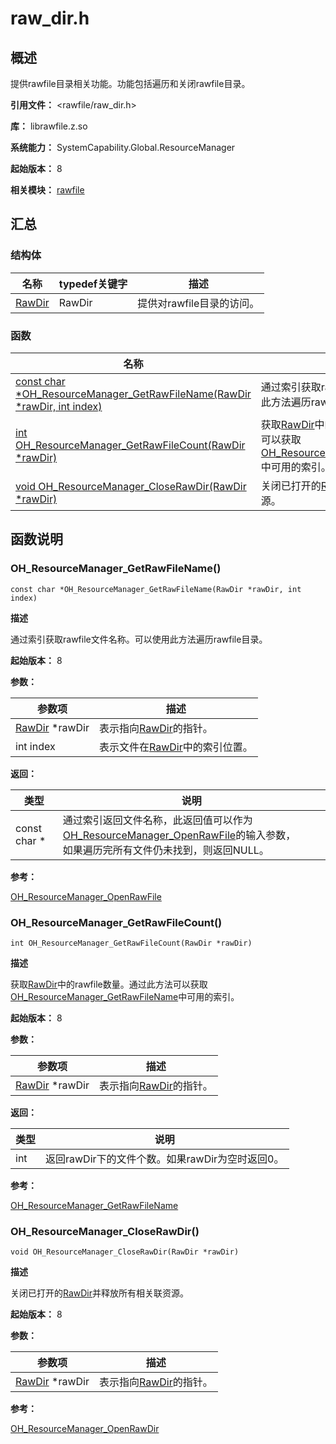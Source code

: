 # raw_dir.h

## 概述

提供rawfile目录相关功能。功能包括遍历和关闭rawfile目录。

**引用文件：** <rawfile/raw_dir.h>

**库：** librawfile.z.so

**系统能力：** SystemCapability.Global.ResourceManager

**起始版本：** 8

**相关模块：** [rawfile](capi-rawfile.md)

## 汇总

### 结构体

| 名称 | typedef关键字 | 描述 |
| -- | -- | -- |
| [RawDir](capi-rawfile-rawdir.md) | RawDir | 提供对rawfile目录的访问。 |

### 函数

| 名称 | 描述                                                                                                                                      |
| -- |-----------------------------------------------------------------------------------------------------------------------------------------|
| [const char *OH_ResourceManager_GetRawFileName(RawDir *rawDir, int index)](#oh_resourcemanager_getrawfilename) | 通过索引获取rawfile文件名称。可以使用此方法遍历rawfile目录。                                                                                                   |
| [int OH_ResourceManager_GetRawFileCount(RawDir *rawDir)](#oh_resourcemanager_getrawfilecount) | 获取[RawDir](capi-rawfile-rawdir.md)中的rawfile数量。通过此方法可以获取[OH_ResourceManager_GetRawFileName](capi-raw-dir-h.md#oh_resourcemanager_getrawfilename)中可用的索引。 |
| [void OH_ResourceManager_CloseRawDir(RawDir *rawDir)](#oh_resourcemanager_closerawdir) | 关闭已打开的[RawDir](capi-rawfile-rawdir.md)并释放所有相关联资源。                                                                                                         |

## 函数说明

### OH_ResourceManager_GetRawFileName()

```
const char *OH_ResourceManager_GetRawFileName(RawDir *rawDir, int index)
```

**描述**

通过索引获取rawfile文件名称。可以使用此方法遍历rawfile目录。

**起始版本：** 8


**参数：**

| 参数项 | 描述 |
| -- | -- |
| [RawDir](capi-rawfile-rawdir.md) *rawDir | 表示指向[RawDir](capi-rawfile-rawdir.md)的指针。 |
| int index | 表示文件在[RawDir](capi-rawfile-rawdir.md)中的索引位置。 |

**返回：**

| 类型 | 说明                                                                                                                                                     |
| -- |--------------------------------------------------------------------------------------------------------------------------------------------------------|
| const char * | 通过索引返回文件名称，此返回值可以作为[OH_ResourceManager_OpenRawFile](capi-raw-file-manager-h.md#oh_resourcemanager_openrawfile)的输入参数，<br> 如果遍历完所有文件仍未找到，则返回NULL。 |

**参考：**

[OH_ResourceManager_OpenRawFile](capi-raw-file-manager-h.md#oh_resourcemanager_openrawfile)

### OH_ResourceManager_GetRawFileCount()

```
int OH_ResourceManager_GetRawFileCount(RawDir *rawDir)
```

**描述**

获取[RawDir](capi-rawfile-rawdir.md)中的rawfile数量。通过此方法可以获取[OH_ResourceManager_GetRawFileName](capi-raw-dir-h.md#oh_resourcemanager_getrawfilename)中可用的索引。

**起始版本：** 8


**参数：**

| 参数项 | 描述 |
| -- | -- |
| [RawDir](capi-rawfile-rawdir.md) *rawDir | 表示指向[RawDir](capi-rawfile-rawdir.md)的指针。 |

**返回：**

| 类型 | 说明 |
| -- | -- |
| int | 返回rawDir下的文件个数。如果rawDir为空时返回0。 |

**参考：**

[OH_ResourceManager_GetRawFileName](capi-raw-dir-h.md#oh_resourcemanager_getrawfilename)

### OH_ResourceManager_CloseRawDir()

```
void OH_ResourceManager_CloseRawDir(RawDir *rawDir)
```

**描述**

关闭已打开的[RawDir](capi-rawfile-rawdir.md)并释放所有相关联资源。

**起始版本：** 8


**参数：**

| 参数项 | 描述 |
| -- | -- |
| [RawDir](capi-rawfile-rawdir.md) *rawDir | 表示指向[RawDir](capi-rawfile-rawdir.md)的指针。 |

**参考：**

[OH_ResourceManager_OpenRawDir](capi-raw-file-manager-h.md#oh_resourcemanager_openrawdir)



